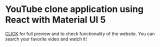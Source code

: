 # YouTube clone application using React with Material UI 5

[CLICK](https://comfy-puppy-cf31c4.netlify.app/) for full preview and to check functionality of the website. You can search your favorite video and watch it!

